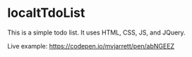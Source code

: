 # localtTdoList

This is a simple todo list. It uses HTML, CSS, JS, and JQuery. 

Live example: https://codepen.io/mvjarrett/pen/abNGEEZ
